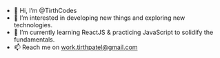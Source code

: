 - 👋 Hi, I’m @TirthCodes
- 👀 I’m interested in developing new things and exploring new technologies.
- 🌱 I’m currently learning ReactJS & practicing JavaScript to solidify the fundamentals.
- 📫 Reach me on work.tirthpatel@gmail.com



